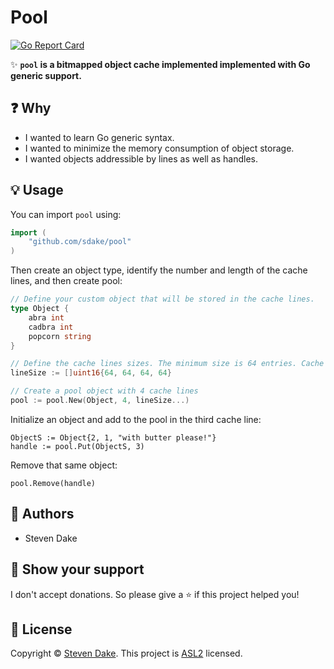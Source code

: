 # Pool
[![Go Report Card](https://goreportcard.com/badge/github.com/sdake/pool)](https://goreportcard.com/report/github.com/sdake/pool)

✨ **`pool` is a bitmapped object cache implemented implemented  with Go generic support.**

## ❓ Why

- I wanted to learn Go generic syntax.
- I wanted to minimize the memory consumption of object storage.
- I wanted objects addressible by lines as well as handles.

## 💡 Usage

You can import `pool` using:

```go
import (
	"github.com/sdake/pool"
)
```

Then create an object type, identify the number and length of the cache lines, and then create pool:

```go
// Define your custom object that will be stored in the cache lines.
type Object {
	abra int
	cadbra int
	popcorn string
}

// Define the cache lines sizes. The minimum size is 64 entries. Cache line sizes must be multiples of 64.
lineSize := []uint16{64, 64, 64, 64}

// Create a pool object with 4 cache lines
pool := pool.New(Object, 4, lineSize...)
```

Initialize an object and add to the pool in the third cache line:
```
ObjectS := Object{2, 1, "with butter please!"}
handle := pool.Put(ObjectS, 3)
```

Remove that same object:
```
pool.Remove(handle)
```

## 👤 Authors

- Steven Dake

## 💫 Show your support

I don't accept donations. So please give a ⭐️ if this project helped you!


## 📝 License

Copyright © [Steven Dake](https://github.com/sdake/). This project is [ASL2](./LICENSE) licensed.
